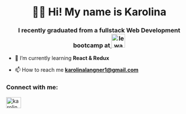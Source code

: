 <h1 align="center">🐱‍🐉 Hi! My name is Karolina</h1>
<h3 align="center">I recently graduated from a fullstack Web Development bootcamp at<a href="https://github.com/lewagon" target="_blank"> <img src="https://brussels-express.eu/wp-content/uploads/2019/05/F6EB4CEC-2C1E-42FA-86A7-7F3594852D68.png" alt="le wagon logo" height="37"/> </a></h3>

- 🌱 I’m currently learning **React & Redux**

- 📫 How to reach me **karolinalangner1@gmail.com**

<h3 align="left">Connect with me:</h3>
<p align="left">
<a href="https://linkedin.com/in/karolina-langner" target="blank"><img align="center" src="https://cdn.jsdelivr.net/npm/simple-icons@3.0.1/icons/linkedin.svg" alt="karolina-langner" height="30" width="40" /></a>
</p>

<!-- <h3 align="left">Languages and Tools:</h3>
<p align="left"><a href="https://www.ruby-lang.org/en/" target="_blank"> <img src="https://devicons.github.io/devicon/devicon.git/icons/ruby/ruby-original-wordmark.svg" alt="ruby" width="40" height="40"/> </a> <a href="https://www.w3.org/html/" target="_blank"> <img src="https://devicons.github.io/devicon/devicon.git/icons/html5/html5-original-wordmark.svg" alt="html5" width="40" height="40"/> </a> <a href="https://www.w3schools.com/css/" target="_blank"> <img src="https://devicons.github.io/devicon/devicon.git/icons/css3/css3-original-wordmark.svg" alt="css3" width="40" height="40"/> </a> <a href="https://www.figma.com/" target="_blank"> <img src="https://www.vectorlogo.zone/logos/figma/figma-icon.svg" alt="figma" width="40" height="40"/> </a><a href="https://getbootstrap.com" target="_blank"> <img src="https://devicons.github.io/devicon/devicon.git/icons/bootstrap/bootstrap-plain.svg" alt="bootstrap" width="40" height="40"/> </a>   <a href="https://developer.mozilla.org/en-US/docs/Web/JavaScript" target="_blank"> <img src="https://devicons.github.io/devicon/devicon.git/icons/javascript/javascript-original.svg" alt="javascript" width="40" height="40"/> </a> <a href="https://www.postgresql.org" target="_blank"> <img src="https://devicons.github.io/devicon/devicon.git/icons/postgresql/postgresql-original-wordmark.svg" alt="postgresql" width="40" height="40"/> </a> </p>
-->
